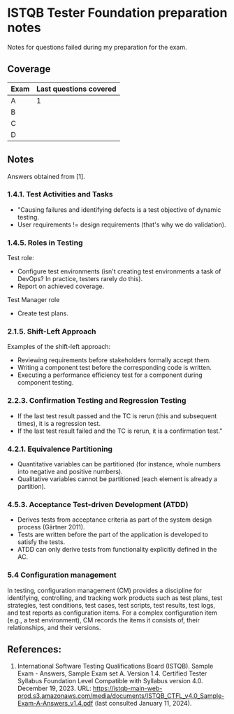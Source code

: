 # ISTQB Tester Foundation preparation notes
Notes for questions failed during my preparation for the exam.

## Coverage
| Exam | Last questions covered |
| --- | --- |
| A   |  1   |
| B   |     |
| C   |     |
| D   |     |

## Notes

Answers obtained from [1].

### 1.4.1. Test Activities and Tasks
* "Causing failures and identifying defects is a test objective of dynamic testing. 
* User requirements != design requirements (that's why we do validation).

### 1.4.5. Roles in Testing

Test role:
* Configure test environments (isn't creating test environments a task of DevOps? In practice, testers rarely do this).
* Report on achieved coverage.

Test Manager role
* Create test plans.

### 2.1.5. Shift-Left Approach
Examples of the shift-left approach:
* Reviewing requirements before stakeholders formally accept them.
* Writing a component test before the corresponding code is written.
* Executing a performance efficiency test for a component during component testing.

### 2.2.3. Confirmation Testing and Regression Testing
* If the last test result passed and the TC is rerun (this and subsequent times), it is a regression test.
* If the last test result failed and the TC is rerun, it is a confirmation test."

### 4.2.1. Equivalence Partitioning
* Quantitative variables can be partitioned (for instance, whole numbers into negative and positive numbers).
* Qualitative variables cannot be partitioned (each element is already a partition).

### 4.5.3. Acceptance Test-driven Development (ATDD)
* Derives tests from acceptance criteria as part of the system design process (Gärtner 2011).
* Tests are written before the part of the application is developed to satisfy the tests.
* ATDD can only derive tests from functionality explicitly defined in the AC.

### 5.4 Configuration management
In testing, configuration management (CM) provides a discipline for identifying, controlling, and tracking work products such as test plans, test strategies, test conditions, test cases, test scripts, test results, test logs, and test reports as configuration items. For a complex configuration item (e.g., a test environment), CM records the items it consists of, their relationships, and their versions.

## References:
1. International Software Testing Qualifications Board (ISTQB). Sample Exam - Answers, Sample Exam set A. Version 1.4. Certified Tester Syllabus Foundation Level Compatible with Syllabus version 4.0. December 19, 2023. URL: https://istqb-main-web-prod.s3.amazonaws.com/media/documents/ISTQB_CTFL_v4.0_Sample-Exam-A-Answers_v1.4.pdf (last consulted January 11, 2024).
